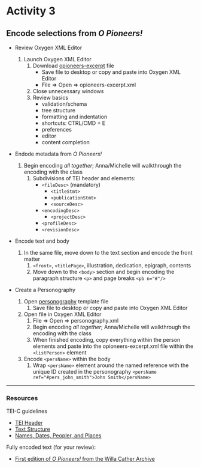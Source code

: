 # Activity 3
         
## Encode selections from *O Pioneers!*

* Review Oxygen XML Editor
  1. Launch Oxygen XML Editor
       1. Download [opioneers-excerpt](opioneers-excerpt.xml) file
          * Save file to desktop or copy and paste into Oxygen XML Editor
          * File => Open => opioneers-excerpt.xml
       2. Close unnecessary windows
       3. Review basics 
          * validation/schema
          * tree structure
          * formatting and indentation
          * shortcuts: CTRL/CMD + E
          * preferences
          * editor
          * content completion
          
* Endode metadata from *O Pioneers!*
   1. Begin encoding *all together*; Anna/Michelle will walkthrough the encoding with the class
         1. Subdivisions of TEI header and elements:
              * `<fileDesc>` (mandatory)
                * `<titleStmt>`
                * `<publicationStmt>`
                * `<sourceDesc>`
              * `<encodingDesc>`
                * `<projectDesc>`
              * `<profileDesc>`
              * `<revisionDesc>`

* Encode text and body
   1. In the same file, move down to the text section and encode the front matter
      1. `<front>`, `<titlePage>`, illustration, dedication, epigraph, contents
      2. Move down to the `<body>` section and begin encoding the paragraph structure `<p>` and page breaks `<pb n="#"/>`

* Create a Personography
   1. Open [personography](personography.xml) template file
       1. Save file to desktop or copy and paste into Oxygen XML Editor
   2. Open file in Oxygen XML Editor
       1. File => Open => personography.xml
       2. Begin encoding *all together*; Anna/Michelle will walkthrough the encoding with the class
       3. When finished encoding, copy everything within the person elements and paste into the 
          opioneers-excerpt.xml file within the `<listPerson>` element
   3. Encode `<persName>` within the body
       1. Wrap `<persName>` element around the named reference with the unique ID created in the personography
          `<persName ref="#pers_john_smith">John Smith</persName>`
          
    
***
### Resources 
TEI-C guidelines
* [TEI Header](http://www.tei-c.org/release/doc/tei-p5-doc/en/html/HD.html)
* [Text Structure](http://www.tei-c.org/release/doc/tei-p5-doc/en/html/DS.html)
* [Names, Dates, Peopler, and Places](http://www.tei-c.org/release/doc/tei-p5-doc/en/html/ND.html)

Fully encoded text (for your review):
* [First edition of *O Pioneers!* from the Willa Cather Archive](http://cather.unl.edu/cat.0017.xml)
